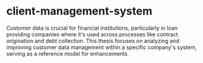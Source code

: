 # client-management-system
Customer data is crucial for financial institutions, particularly in loan providing companies where it's used across processes like contract origination and debt collection. This thesis focuses on analyzing and improving customer data management within a specific company's system, serving as a reference model for enhancements.
